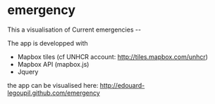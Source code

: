 emergency
=========

This a visualisation of Current emergencies --

The app is developped with

- Mapbox tiles (cf UNHCR account: http://tiles.mapbox.com/unhcr)
- Mapbox API (mapbox.js)
- Jquery

the app can be visualised here:
http://edouard-legoupil.github.com/emergency